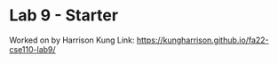 # Lab 9 - Starter
Worked on by Harrison Kung
Link: https://kungharrison.github.io/fa22-cse110-lab9/
